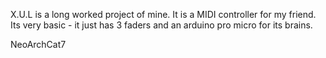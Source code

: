 X.U.L is a long worked project of mine. It is a MIDI controller for my friend. Its very basic - it just has 3 faders and an arduino pro micro for its brains.

NeoArchCat7
